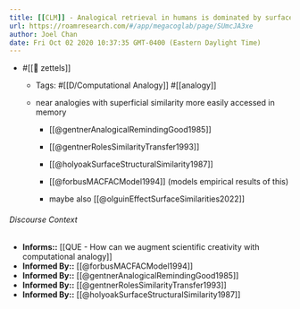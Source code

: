 ```yaml
---
title: [[CLM]] - Analogical retrieval in humans is dominated by surface similarity
url: https://roamresearch.com/#/app/megacoglab/page/SUmcJA3xe
author: Joel Chan
date: Fri Oct 02 2020 10:37:35 GMT-0400 (Eastern Daylight Time)
---
```


- #[[🌲 zettels]]

    - Tags: #[[D/Computational Analogy]] #[[analogy]]

    - near analogies with superficial similarity more easily accessed in memory

        - [[@gentnerAnalogicalRemindingGood1985]]

        - [[@gentnerRolesSimilarityTransfer1993]]

        - [[@holyoakSurfaceStructuralSimilarity1987]]

        - [[@forbusMACFACModel1994]] (models empirical results of this)

        - maybe also [[@olguinEffectSurfaceSimilarities2022]]

###### Discourse Context

- **Informs::** [[QUE - How can we augment scientific creativity with computational analogy]]
- **Informed By::** [[@forbusMACFACModel1994]]
- **Informed By::** [[@gentnerAnalogicalRemindingGood1985]]
- **Informed By::** [[@gentnerRolesSimilarityTransfer1993]]
- **Informed By::** [[@holyoakSurfaceStructuralSimilarity1987]]
